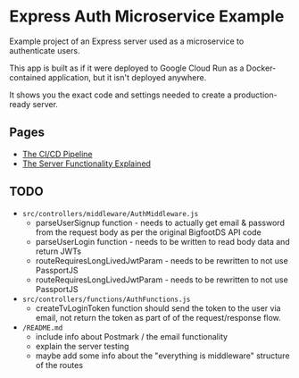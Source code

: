 # Express Auth Microservice Example
Example project of an Express server used as a microservice to authenticate users.

This app is built as if it were deployed to Google Cloud Run as a Docker-contained application, but it isn't deployed anywhere. 

It shows you the exact code and settings needed to create a production-ready server.

## Pages

- [The CI/CD Pipeline](./_docs/TheCicdPipeline.md)
- [The Server Functionality Explained](./_docs/TheServer.md)



## TODO

- `src/controllers/middleware/AuthMiddleware.js` 
	- parseUserSignup function - needs to actually get email & password from the request body as per the original BigfootDS API code
	- parseUserLogin function - needs to be written to read body data and return JWTs
	- routeRequiresLongLivedJwtParam - needs to be rewritten to not use PassportJS
	- routeRequiresLongLivedJwtParam - needs to be rewritten to not use PassportJS
- `src/controllers/functions/AuthFunctions.js`
	- createTvLoginToken function should send the token to the user via email, not return the token as part of of the request/response flow.
- `/README.md`
	- include info about Postmark / the email functionality
	- explain the server testing
	- maybe add some info about the "everything is middleware" structure of the routes

